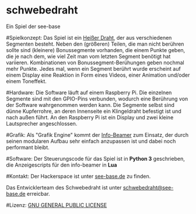 # schwebedraht
Ein Spiel der see-base

#Spielkonzept:
Das Spiel ist ein [Heißer Draht](https://de.wikipedia.org/wiki/Hei%C3%9Fer_Draht_(Spiel)), der aus verschiedenen Segmenten besteht.
Neben den (größeren) Teilen, die man nicht berühren sollte sind (kleinere) Bonussegmente vorhanden, die einem Punkte geben, die je nach dem, wie viel Zeit man vom letzten Segment benötigt hat variieren. Kombinationen von Bonussegment-Berühungen geben nochmal mehr Punkte.
Jedes mal, wenn ein Segment berührt wurde erscheint auf einem Display eine Reaktion in Form eines Videos, einer Animation und/oder einem Toneffekt.

#Hardware:
Die Software läuft auf einem Raspberry Pi. Die einzelnen Segmente sind mit den GPIO-Pins verbunden, wodurch eine Berührung von der Software wahrgenommen werden kann.
Die Segmente selbst sind dünne Kupferrohre, an deren Innenseite ein Klingeldraht befestigt ist und nach außen führt.
An den Raspberry Pi ist ein Display und zwei kleine Lautsprecher angeschlossen.

#Grafik:
Als "Grafik Engine" kommt der [Info-Beamer](https://info-beamer.com/) zum Einsatz, der durch seinen modularen Aufbau sehr einfach anzupassen ist und dabei noch performant bleibt.

#Software:
Der Steuerungscode für das Spiel ist in **Python 3** geschrieben, die Anzeigescripts für den info-beamer in **Lua**

#Kontakt:
Der Hackerspace ist unter [see-base.de](https://see-base.de) zu finden.

Das Entwicklerteam des Schwebedraht ist unter [schwebedraht@see-base.de](mailto:schwebedraht@see-base.de) erreicbar.

#Lizenz: 
[GNU GENERAL PUBLIC LICENSE](https://raw.githubusercontent.com/see-base/schwebedraht/master/LICENSE)
